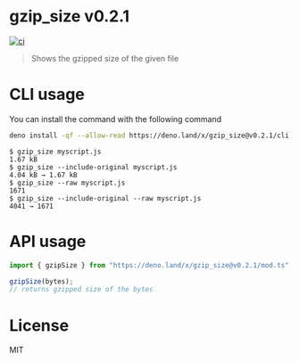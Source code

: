 # gzip_size v0.2.1

[![ci](https://github.com/kt3k/gzip_size/actions/workflows/ci.yml/badge.svg)](https://github.com/kt3k/gzip_size/actions/workflows/ci.yml)

> Shows the gzipped size of the given file

# CLI usage

You can install the command with the following command

```sh
deno install -qf --allow-read https://deno.land/x/gzip_size@v0.2.1/cli.ts
```

```shellsession
$ gzip_size myscript.js
1.67 kB
$ gzip_size --include-original myscript.js
4.04 kB → 1.67 kB
$ gzip_size --raw myscript.js
1671
$ gzip_size --include-original --raw myscript.js
4041 → 1671
```

# API usage

```ts
import { gzipSize } from "https://deno.land/x/gzip_size@v0.2.1/mod.ts";

gzipSize(bytes);
// returns gzipped size of the bytes
```

# License

MIT
